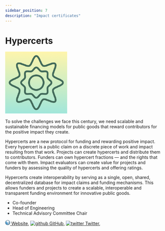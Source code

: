 ```yaml
---
sidebar_position: 7
description: "Impact certificates"
---
```


# Hypercerts

![hypercerts](/img/projects/hypercerts.png)

To solve the challenges we face this century, we need scalable and sustainable financing models for public goods that reward contributors for the positive impact they create.

Hypercerts are a new protocol for funding and rewarding positive impact. Every hypercert is a public claim on a discrete piece of work and impact resulting from that work. Projects can create hypercerts and distribute them to contributors. Funders can own hypercert fractions — and the rights that come with them. Impact evaluators can create value for projects and funders by assessing the quality of hypercerts and offering ratings.

Hypercerts create interoperability by serving as a single, open, shared, decentralized database for impact claims and funding mechanisms. This allows funders and projects to create a scalable, interoperable and transparent funding environment for innovative public goods.

- Co-founder
- Head of Engineering
- Technical Advisory Committee Chair

[![www](/img/ico/website.png) Website](https://hypercerts.org/),
[![github](/img/ico/github.ico) GitHub](https://github.com/hypercerts-org),
[![twitter](/img/ico/twitter.ico) Twitter](https://twitter.com/hypercerts),
